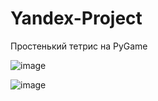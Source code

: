 # Yandex-Project
Простенький тетрис на PyGame



![image](https://github.com/Timurizi/Yandex-Project/assets/75172935/3f4c59d7-cad5-457a-8b2d-8a79f7192f8c)




![image](https://github.com/Timurizi/Yandex-Project/assets/75172935/e94422d7-b339-4719-96a6-31d055e83835)
